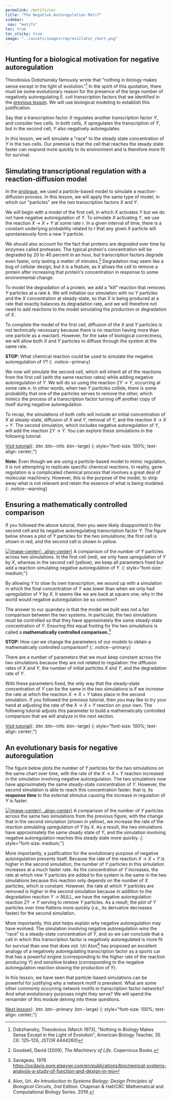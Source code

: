 ```yaml
---
permalink: /motifs/nar
title: "The Negative Autoregulation Motif"
sidebar:
 nav: "motifs"
toc: true
toc_sticky: true
image: "../assets/images/repressilator_chart.png"
---
```


## Hunting for a biological motivation for negative autoregulation

Theodosius Dobzhansky famously wrote that "nothing in biology makes sense except in the light of evolution."[^Dob] In the spirit of this quotation, there must be some evolutionary reason for the presence of the large number of negatively autoregulating *E. coli* transcription factors that we identified in the [previous lesson](autoregulation). We will use biological modeling to establish this justification.

Say that a transcription factor *X* regulates another transcription factor *Y*, and consider two cells. In both cells, *X* upregulates the transcription of *Y*, but in the second cell, *Y* also negatively autoregulates.

In this lesson, we will simulate a "race" to the steady state concentration of *Y* in the two cells. Our premise is that the cell that reaches the steady state faster can respond more quickly to its environment and is therefore more fit for survival.

## Simulating transcriptional regulation with a reaction-diffusion model

In the [prologue](../prologue/), we used a particle-based model to simulate a reaction-diffusion process. In this lesson, we will apply the same type of model, in which our "particles" are the two transcription factors *X* and *Y*.

We will begin with a model of the first cell, in which *X* activates *Y* but we do not have negative autoregulation of *Y*. To simulate *X* activating *Y*, we use the reaction *X* → *X* + *Y* at some rate *r*. In a given interval of time, there is a constant underlying probability related to *r* that any given *X* particle will spontaneously form a new *Y* particle.

We should also account for the fact that proteins are *degraded* over time by enzymes called proteases. The typical protein's concentration will be degraded by 20 to 40 percent in an hour, but transcription factors degrade even faster, only lasting a matter of minutes.[^machinery] Degradation may seem like a bug of cellular design, but it is a feature, as it allows the cell to remove a protein after increasing that protein's concentration in response to some environmental change.

To model the degradation of a protein, we add a "kill" reaction that removes *Y* particles at a rate *k*. We will initialize our simulation with no *Y* particles and the *X* concentration at steady-state, so that *X* is being produced at a rate that exactly balances its degradation rate, and we will therefore not need to add reactions to the model simulating the production or degradation of *X*.

To complete the model of the first cell, diffusion of the *X* and *Y* particles is not technically necessary because there is no reaction having more than one particle as a reactant. However, for the sake of biological correctness, we will allow both *X* and *Y* particles to diffuse through the system at the same rate.

**STOP:** What chemical reaction could be used to simulate the negative autoregulation of *Y*?
{: .notice--primary}

We now will simulate the second cell, which will inherit all of the reactions from the first cell (with the same reaction rates) while adding negative autoregulation of *Y*. We will do so using the reaction 2*Y* → *Y*, occurring at some rate *n*. In other words, when two *Y* particles collide, there is some probability that one of the particles serves to remove the other, which mimics the process of a transcription factor turning off another copy of itself during negative autoregulation.

To recap, the simulations of both cells will include an initial concentration of *X* at steady-state, diffusion of *X* and *Y*, removal of *Y*, and the reaction *X* → *X* + *Y*. The second simulation, which includes negative autoregulation of *Y*, will add the reaction 2*Y* → *Y*. You can explore these simulations in the following tutorial.

[Visit tutorial](tutorial_nar){: .btn .btn--info .btn--large}
{: style="font-size: 100%; text-align: center;"}

**Note:** Even though we are using a particle-based model to mimic regulation, it is not attempting to replicate specific chemical reactions. In reality, gene regulation is a complicated chemical process that involves a great deal of molecular machinery. However, this is the purpose of the model, to strip away what is not relevant and retain the essence of what is being modeled.
{: .notice--warning}

## Ensuring a mathematically controlled comparison

If you followed the above tutorial, then you were likely disappointed in the second cell and its negative autoregulating transcription factor *Y*. The figure below shows a plot of *Y* particles for the two simulations; the first cell is shown in red, and the second cell is shown in yellow.

[![image-center](../assets/images/600px/nar_unequal_chart.png){: .align-center}](../assets/images/nar_unequal_chart.png)
A comparison of the number of *Y* particles across two simulations. In the first cell (red), we only have upregulation of *Y* by *X*, whereas in the second cell (yellow), we keep all parameters fixed but add a reaction simulating negative autoregulation of *Y*.
{: style="font-size: medium;"}

By allowing *Y* to slow its own transcription, we wound up with a simulation in which the final concentration of *Y* was lower than when we only had upregulation of *Y* by *X*. It seems like we are back at square one; why in the world would negative autoregulation be so common?

The answer to our quandary is that the model we built was not a fair comparison between the two systems. In particular, the two simulations must be controlled so that they have approximately the *same* steady-state concentration of *Y*. Ensuring this equal footing for the two simulations is called a **mathematically controlled comparison.**[^Savageau]

**STOP:** How can we change the parameters of our models to obtain a mathematically controlled comparison?
{: .notice--primary}

There are a number of parameters that we must keep constant across the two simulations because they are not related to regulation: the diffusion rates of *X* and *Y*, the number of initial particles *X* and *Y*, and the degradation rate of *Y*.

With these parameters fixed, the only way that the steady-state concentration of *Y* can be the same in the two simulations is if we *increase* the rate at which the reaction *X* → *X* + *Y* takes place in the second simulation. If you followed the previous tutorial, then you may like to try your hand at adjusting the rate of the *X* → *X* + *Y* reaction on your own. The following tutorial adjusts this parameter to build a mathematically controlled comparison that we will analyze in the next section.

[Visit tutorial](tutorial_nar_mathematically_controlled){: .btn .btn--info .btn--large}
{: style="font-size: 100%; text-align: center;"}

## An evolutionary basis for negative autoregulation

The figure below plots the number of *Y* particles for the two simulations on the same chart over time, with the rate of the *X* → *X* + *Y* reaction increased in the simulation involving negative autoregulation. The two simulations now have approximately the same steady-state concentration of *Y*. However, the second simulation is able to reach this concentration faster; that is, its **response time** to the external stimulus causing the increase in regulation of *Y* is faster.

[![image-center](../assets/images/600px/nar_equal_chart.png){: .align-center}](../assets/images/nar_equal_chart.png)
A comparison of the number of *Y* particles across the same two simulations from the previous figure, with the change that in the second simulation (shown in yellow), we increase the rate of the reaction simulating upregulation of *Y* by *X*.  As a result, the two simulations have approximately the same steady state of *Y*, and the simulation involving negative autoregulation reaches this steady state more quickly.
{: style="font-size: medium;"}

More importantly, a justification for the evolutionary purpose of negative autoregulation presents itself. Because the rate of the reaction *X* → *X* + *Y* is higher in the second simulation, the number of *Y* particles in this simulation increases at a much faster rate. As the concentration of *Y* increases, the rate at which new *Y* particles are added to the system is the same in the two simulations because this reaction only depends on the number of *X* particles, which is constant. However, the rate at which *Y* particles are removed is higher in the second simulation because in addition to the degradation reaction *Y* → *NULL*, we have the negative autoregulation reaction 2*Y* → *Y* serving to remove *Y* particles. As a result, the plot of *Y* particles over time flattens more quickly (i.e., its derivative decreases faster) for the second simulation.

More importantly, this plot helps explain *why* negative autoregulation may have evolved. The simulation involving negative autoregulation wins the "race" to a steady-state concentration of *Y*, and so we can conclude that a cell in which this transcription factor is negatively autoregulated is more fit for survival than one that does not. Uri Alon[^Alon] has proposed an excellent analogy of a negatively autoregulating transcription factor as a sports car that has a powerful engine (corresponding to the higher rate of the reaction producing *Y*) and sensitive brakes (corresponding to the negative autoregulation reaction slowing the production of *Y*).

In this lesson, we have seen that particle-based simulations can be powerful for justifying why a network motif is prevalent. What are some other commonly occurring network motifs in transcription factor networks? And what evolutionary purposes might they serve? We will spend the remainder of this module delving into these questions.

[Next lesson](feed){: .btn .btn--primary .btn--large}
{: style="font-size: 100%; text-align: center;"}

[^Alon]: Alon, Uri. *An Introduction to Systems Biology: Design Principles of Biological Circuits*, 2nd Edition. Chapman & Hall/CRC Mathematical and Computational Biology Series. 2019.

[^Dob]: Dobzhansky, Theodosius (March 1973), "Nothing in Biology Makes Sense Except in the Light of Evolution", American Biology Teacher, 35 (3): 125–129, JSTOR 4444260)

[^machinery]: Goodsell, David (2009), *The Machinery of Life*. Copernicus Books.

[^Savageau]: Savageau, 1976 https://ucdavis.pure.elsevier.com/en/publications/biochemical-systems-analysis-a-study-of-function-and-design-in-mo
